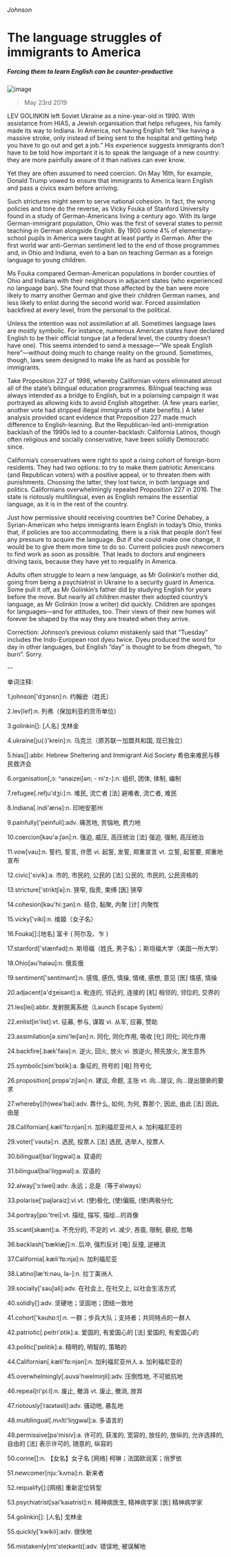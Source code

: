 ###### Johnson
# The language struggles of immigrants to America 
##### Forcing them to learn English can be counter-productive 
![image](images/20190525_bkd001.jpg) 
> May 23rd 2019 
LEV GOLINKIN left Soviet Ukraine as a nine-year-old in 1990. With assistance from HIAS, a Jewish organisation that helps refugees, his family made its way to Indiana. In America, not having English felt “like having a massive stroke, only instead of being sent to the hospital and getting help you have to go out and get a job.” His experience suggests immigrants don’t have to be told how important it is to speak the language of a new country: they are more painfully aware of it than natives can ever know. 
Yet they are often assumed to need coercion. On May 16th, for example, Donald Trump vowed to ensure that immigrants to America learn English and pass a civics exam before arriving. 
Such strictures might seem to serve national cohesion. In fact, the wrong policies and tone do the reverse, as Vicky Fouka of Stanford University found in a study of German-Americans living a century ago. With its large German-immigrant population, Ohio was the first of several states to permit teaching in German alongside English. By 1900 some 4% of elementary-school pupils in America were taught at least partly in German. After the first world war anti-German sentiment led to the end of those programmes and, in Ohio and Indiana, even to a ban on teaching German as a foreign language to young children. 
Ms Fouka compared German-American populations in border counties of Ohio and Indiana with their neighbours in adjacent states (who experienced no language ban). She found that those affected by the ban were more likely to marry another German and give their children German names, and less likely to enlist during the second world war. Forced assimilation backfired at every level, from the personal to the political. 
Unless the intention was not assimilation at all. Sometimes language laws are mostly symbolic. For instance, numerous American states have declared English to be their official tongue (at a federal level, the country doesn’t have one). This seems intended to send a message—“We speak English here”—without doing much to change reality on the ground. Sometimes, though, laws seem designed to make life as hard as possible for immigrants. 
Take Proposition 227 of 1998, whereby Californian voters eliminated almost all of the state’s bilingual education programmes. Bilingual teaching was always intended as a bridge to English, but in a polarising campaign it was portrayed as allowing kids to avoid English altogether. (A few years earlier, another vote had stripped illegal immigrants of state benefits.) A later analysis provided scant evidence that Proposition 227 made much difference to English-learning. But the Republican-led anti-immigration backlash of the 1990s led to a counter-backlash: California Latinos, though often religious and socially conservative, have been solidly Democratic since. 
California’s conservatives were right to spot a rising cohort of foreign-born residents. They had two options: to try to make them patriotic Americans (and Republican voters) with a positive appeal, or to threaten them with punishments. Choosing the latter, they lost twice, in both language and politics. Californians overwhelmingly repealed Proposition 227 in 2016. The state is riotously multilingual, even as English remains the essential language, as it is in the rest of the country. 
Just how permissive should receiving countries be? Corine Dehabey, a Syrian-American who helps immigrants learn English in today’s Ohio, thinks that, if policies are too accommodating, there is a risk that people don’t feel any pressure to acquire the language. But if she could make one change, it would be to give them more time to do so. Current policies push newcomers to find work as soon as possible. That leads to doctors and engineers driving taxis, because they have yet to requalify in America. 
Adults often struggle to learn a new language, as Mr Golinkin’s mother did, going from being a psychiatrist in Ukraine to a security guard in America. Some pull it off, as Mr Golinkin’s father did by studying English for years before the move. But nearly all children master their adopted country’s language, as Mr Golinkin (now a writer) did quickly. Children are sponges for languages—and for attitudes, too. Their views of their new homes will forever be shaped by the way they are treated when they arrive. 
Correction: Johnson’s previous column mistakenly said that “Tuesday” includes the Indo-European root dyeu twice. Dyeu produced the word for day in other languages, but English “day” is thought to be from dhegwh, “to burn”. Sorry. 
-- 
 单词注释:
1.johnson['dʒɔnsn]:n. 约翰逊（姓氏） 
2.lev[lef]:n. 列弗（保加利亚的货币单位） 
3.golinkin[]: [人名] 戈林金 
4.ukraine[ju(:)'krein]:n. 乌克兰（原苏联一加盟共和国, 现已独立） 
5.hias[]:abbr. Hebrew Sheltering and Immigrant Aid Society 希伯来难民与移民救济会 
6.organisation[,ɔ: ^әnaizeiʃən; - ni'z-]:n. 组织, 团体, 体制, 编制 
7.refugee[.refju'dʒi:]:n. 难民, 流亡者 [法] 避难者, 流亡者, 难民 
8.Indiana[.indi'ænә]:n. 印地安那州 
9.painfully['peinfuli]:adv. 痛苦地, 苦恼地, 费力地 
10.coercion[kәu'ә:ʃәn]:n. 强迫, 威压, 高压统治 [法] 强迫, 强制, 高压统治 
11.vow[vau]:n. 誓约, 誓言, 许愿 vi. 起誓, 发誓, 郑重宣言 vt. 立誓, 起誓要, 郑重地宣布 
12.civic['sivik]:a. 市的, 市民的, 公民的 [法] 公民的, 市民的, 公民资格的 
13.stricture['striktʃә]:n. 狭窄, 指责, 束缚 [医] 狭窄 
14.cohesion[kәu'hi:ʒәn]:n. 结合, 黏聚, 内聚 [计] 内聚性 
15.vicky['viki]:n. 维姬（女子名） 
16.Fouka[]:[地名] 富卡 ( 阿尔及、乍 ) 
17.stanford['stænfәd]:n. 斯坦福（姓氏, 男子名）；斯坦福大学（美国一所大学） 
18.Ohio[әu'haiәu]:n. 俄亥俄 
19.sentiment['sentimәnt]:n. 感情, 感伤, 情操, 情绪, 感想, 意见 [医] 情感, 情操 
20.adjacent[ә'dʒeisәnt]:a. 毗连的, 邻近的, 连接的 [机] 相邻的, 邻位的, 交界的 
21.les[lei]:abbr. 发射脱离系统（Launch Escape System） 
22.enlist[in'list]:vt. 征募, 参与, 谋取 vi. 从军, 应募, 赞助 
23.assimilation[ә.simi'leiʃәn]:n. 同化, 同化作用, 吸收 [化] 同化; 同化作用 
24.backfire[.bæk'faiә]:n. 逆火, 回火, 放火 vi. 放逆火, 预先放火, 发生意外 
25.symbolic[sim'bɒlik]:a. 象征的, 符号的 [电] 符号化 
26.proposition[.prɒpә'ziʃәn]:n. 建议, 命题, 主张 vt. 向...提议, 向...提出猥亵的要求 
27.whereby[(h)weә'bai]:adv. 靠什么, 如何, 为何, 靠那个, 因此, 由此 [法] 因此, 由是 
28.Californian[.kæli'fɒ:njәn]:n. 加利福尼亚州人 a. 加利福尼亚的 
29.voter['vәutә]:n. 选民, 投票人 [法] 选民, 选举人, 投票人 
30.bilingual[bai'liŋgwәl]:a. 双语的 
31.bilingual[bai'liŋgwәl]:a. 双语的 
32.alway['ɔ:lwei]:adv. 永远；总是（等于always） 
33.polarise['pәjlәraiz]:vi.vt. (使)极化, (使)偏振, (使)两极分化 
34.portray[pɒ:'trei]:vt. 描绘, 描写, 描绘...的肖像 
35.scant[skænt]:a. 不充分的, 不足的 vt. 减少, 吝啬, 限制, 藐视, 忽略 
36.backlash['bæklæʃ]:n. 后冲, 强烈反对 [电] 反撞, 逆栅流 
37.California[.kæli'fɒ:njә]:n. 加利福尼亚 
38.Latino[læ'ti:nәu, lә-]:n. 拉丁美洲人 
39.socially['sәuʃәli]:adv. 在社会上, 在社交上, 以社会生活方式 
40.solidly[]:adv. 坚硬地；坚固地；团结一致地 
41.cohort['kәuhɒ:t]:n. 一群；步兵大队；支持者；共同特点的一群人 
42.patriotic[.peitri'ɒtik]:a. 爱国的, 有爱国心的 [法] 爱国的, 有爱国心的 
43.politic['pɒlitik]:a. 精明的, 明智的, 策略的 
44.Californian[.kæli'fɒ:njәn]:n. 加利福尼亚州人 a. 加利福尼亚的 
45.overwhelmingly[.әuvә'hwelmiŋli]:adv. 压倒性地, 不可抵抗地 
46.repeal[ri'pi:l]:n. 废止, 撤消 vt. 废止, 撤消, 放弃 
47.riotously[ˈraɪətəsli]:adv. 骚动地, 暴乱地 
48.multilingual[.mʌlti'liŋgwәl]:a. 多语言的 
49.permissive[pә'misiv]:a. 许可的, 获准的, 宽容的, 放任的, 放纵的, 允许选择的, 自由的 [法] 表示许可的, 随意的, 纵容的 
50.corine[]:n. 【女名】女子名 [网络] 柯琳；法国欧润芙；俏罗依 
51.newcomer[nju:'kʌmә]:n. 新来者 
52.requalify[]:[网络] 重新定位转型 
53.psychiatrist[sai'kaiәtrist]:n. 精神病医生, 精神病学家 [医] 精神病学家 
54.golinkin[]: [人名] 戈林金 
55.quickly['kwikli]:adv. 很快地 
56.mistakenly[mɪ'steɪkənlɪ]:adv. 错误地, 被误解地 
